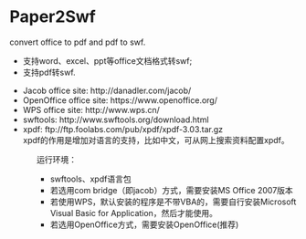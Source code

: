 Paper2Swf
=========

convert office to pdf and pdf to swf.
<ul>
<li>支持word、excel、ppt等office文档格式转swf;</li>
<li>支持pdf转swf.</li>
</ul>

<ul>
<li>Jacob office site: http://danadler.com/jacob/</li>
<li>OpenOffice office site: https://www.openoffice.org/</li>
<li>WPS office site: http://www.wps.cn/ </li>
<li>swftools: http://www.swftools.org/download.html </li>
<li>xpdf: ftp://ftp.foolabs.com/pub/xpdf/xpdf-3.03.tar.gz <br/>xpdf的作用是增加对语言的支持，比如中文，可从网上搜索资料配置xpdf。
</li>
<ul>

运行环境：<br/>
<ul>
<li>swftools、xpdf语言包</li>
<li>若选用com bridge（即jacob）方式，需要安装MS Office 2007版本</li>
<li>若使用WPS，默认安装的程序是不带VBA的，需要自行安装Microsoft Visual Basic for Application，然后才能使用。</li>
<li>若选用OpenOffice方式，需要安装OpenOffice(推荐)</li>
</ul>

